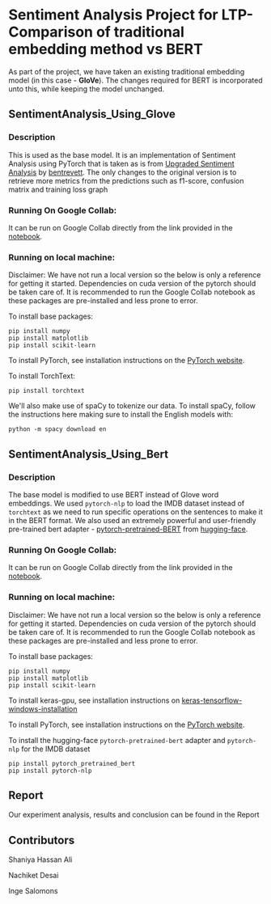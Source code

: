 # Sentiment Analysis Project for LTP- Comparison of traditional embedding method vs BERT

As part of the project, we have taken an existing traditional embedding model (in this case - **GloVe**). The changes required for BERT is incorporated unto this, while keeping the model unchanged.

## SentimentAnalysis_Using_Glove

### Description
This is used as the base model. It is an implementation of Sentiment Analysis using PyTorch that is taken as is from [Upgraded Sentiment Analysis](
https://github.com/bentrevett/pytorch-sentiment-analysis/blob/master/2%20-%20Upgraded%20Sentiment%20Analysis.ipynb) by [bentrevett](https://github.com/bentrevett). The only changes to the original version is to retrieve more metrics from the predictions such as f1-score, confusion matrix and training loss graph

### Running On Google Collab:

It can be run on Google Collab directly from the link provided in the [notebook](https://github.com/shaniyahali/ltp-project/blob/master/SentimentAnalysis_Using_Glove.ipynb).

### Running on local machine:

Disclaimer: We have not run a local version so the below is only a reference for getting it started. Dependencies on cuda version of the pytorch should be taken care of. It is recommended to run the Google Collab notebook as these packages are pre-installed and less prone to error.

To install base packages:
```
pip install numpy
pip install matplotlib
pip install scikit-learn
```

To install PyTorch, see installation instructions on the [PyTorch website](https://github.com/bentrevett/pytorch-sentiment-analysis/blob/master/pytorch.org).

To install TorchText:
```
pip install torchtext
```

We'll also make use of spaCy to tokenize our data. To install spaCy, follow the instructions here making sure to install the English models with:
```
python -m spacy download en
```

## SentimentAnalysis_Using_Bert


### Description
The base model is modified to use BERT instead of Glove word embeddings. We used `pytorch-nlp` to load the IMDB dataset instead of `torchtext` as we need to run specific operations on the sentences to make it in the BERT format. We also used an extremely powerful and user-friendly pre-trained bert adapter - [pytorch-pretrained-BERT](https://github.com/huggingface/pytorch-pretrained-BERT) from [hugging-face](https://github.com/huggingface).

### Running On Google Collab:

It can be run on Google Collab directly from the link provided in the [notebook](https://github.com/shaniyahali/ltp-project/blob/master/SentimentAnalysis_Using_Bert.ipynb).

### Running on local machine:

Disclaimer: We have not run a local version so the below is only a reference for getting it started. Dependencies on cuda version of the pytorch should be taken care of. It is recommended to run the Google Collab notebook as these packages are pre-installed and less prone to error.

To install base packages:
```
pip install numpy
pip install matplotlib
pip install scikit-learn
```

To install keras-gpu, see installation instructions on [keras-tensorflow-windows-installation](https://github.com/antoniosehk/keras-tensorflow-windows-installation)

To install PyTorch, see installation instructions on the [PyTorch website](https://github.com/bentrevett/pytorch-sentiment-analysis/blob/master/pytorch.org).

To install the hugging-face `pytorch-pretrained-bert` adapter and `pytorch-nlp` for the IMDB dataset
```
pip install pytorch_pretrained_bert
pip install pytorch-nlp
```

## Report

Our experiment analysis, results and conclusion can be found in the Report

## Contributors

Shaniya Hassan Ali

Nachiket Desai

Inge Salomons


